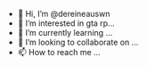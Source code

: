 - 👋 Hi, I’m @dereineauswn
- 👀 I’m interested in gta rp...
- 🌱 I’m currently learning ...
- 💞️ I’m looking to collaborate on ...
- 📫 How to reach me ...

<!---
dereineauswn/dereineauswn is a ✨ special ✨ repository because its `README.md` (this file) appears on your GitHub profile.
You can click the Preview link to take a look at your changes.
--->
